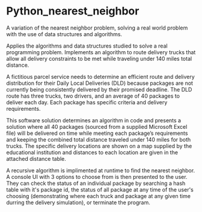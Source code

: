 # Python_nearest_neighbor
A variation of the nearest neighbor problem, solving a real world problem with the use of data structures and algorithms.

Applies the algorithms and data structures studied to solve a real programming problem. Implements an algorithm to route delivery trucks that allow 
all delivery constraints to be met while traveling under 140 miles total distance.

A fictitious parcel service needs to determine an efficient route and delivery distribution for their Daily Local Deliveries (DLD) because packages 
are not currently being consistently delivered by their promised deadline. The DLD route has three trucks, two drivers, and an average 
of 40 packages to deliver each day. Each package has specific criteria and delivery requirements.

This software solution determines an algorithm in code and presents a solution where all 40 packages (sourced from a supplied Microsoft Excel file) will be delivered on time while meeting each package’s requirements and keeping the combined total distance traveled under 140 miles for both trucks. The specific delivery locations are shown on a map supplied by the educational institution and distances to each location are given in the attached distance table.

A recursive algorithm is implimented at runtime to find the nearest neighbor. A console UI with 3 options to choose from is then presented to the
user. They can check the status of an individual package by searching a hash table with it's package id, the status of all package at any
time of the user's choosing (demonstrating where each truck and package at any given time durring the delivery simulation), or terminate
the program.
